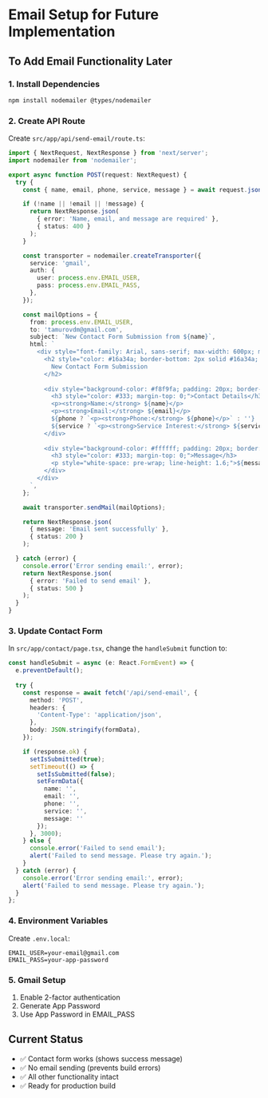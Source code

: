 # Email Setup for Future Implementation

## To Add Email Functionality Later

### 1. Install Dependencies
```bash
npm install nodemailer @types/nodemailer
```

### 2. Create API Route
Create `src/app/api/send-email/route.ts`:

```typescript
import { NextRequest, NextResponse } from 'next/server';
import nodemailer from 'nodemailer';

export async function POST(request: NextRequest) {
  try {
    const { name, email, phone, service, message } = await request.json();

    if (!name || !email || !message) {
      return NextResponse.json(
        { error: 'Name, email, and message are required' },
        { status: 400 }
      );
    }

    const transporter = nodemailer.createTransporter({
      service: 'gmail',
      auth: {
        user: process.env.EMAIL_USER,
        pass: process.env.EMAIL_PASS,
      },
    });

    const mailOptions = {
      from: process.env.EMAIL_USER,
      to: 'tamurovdm@gmail.com',
      subject: `New Contact Form Submission from ${name}`,
      html: `
        <div style="font-family: Arial, sans-serif; max-width: 600px; margin: 0 auto;">
          <h2 style="color: #16a34a; border-bottom: 2px solid #16a34a; padding-bottom: 10px;">
            New Contact Form Submission
          </h2>
          
          <div style="background-color: #f8f9fa; padding: 20px; border-radius: 8px; margin: 20px 0;">
            <h3 style="color: #333; margin-top: 0;">Contact Details</h3>
            <p><strong>Name:</strong> ${name}</p>
            <p><strong>Email:</strong> ${email}</p>
            ${phone ? `<p><strong>Phone:</strong> ${phone}</p>` : ''}
            ${service ? `<p><strong>Service Interest:</strong> ${service}</p>` : ''}
          </div>
          
          <div style="background-color: #ffffff; padding: 20px; border: 1px solid #e5e7eb; border-radius: 8px;">
            <h3 style="color: #333; margin-top: 0;">Message</h3>
            <p style="white-space: pre-wrap; line-height: 1.6;">${message}</p>
          </div>
        </div>
      `,
    };

    await transporter.sendMail(mailOptions);

    return NextResponse.json(
      { message: 'Email sent successfully' },
      { status: 200 }
    );

  } catch (error) {
    console.error('Error sending email:', error);
    return NextResponse.json(
      { error: 'Failed to send email' },
      { status: 500 }
    );
  }
}
```

### 3. Update Contact Form
In `src/app/contact/page.tsx`, change the `handleSubmit` function to:

```typescript
const handleSubmit = async (e: React.FormEvent) => {
  e.preventDefault();
  
  try {
    const response = await fetch('/api/send-email', {
      method: 'POST',
      headers: {
        'Content-Type': 'application/json',
      },
      body: JSON.stringify(formData),
    });

    if (response.ok) {
      setIsSubmitted(true);
      setTimeout(() => {
        setIsSubmitted(false);
        setFormData({
          name: '',
          email: '',
          phone: '',
          service: '',
          message: ''
        });
      }, 3000);
    } else {
      console.error('Failed to send email');
      alert('Failed to send message. Please try again.');
    }
  } catch (error) {
    console.error('Error sending email:', error);
    alert('Failed to send message. Please try again.');
  }
};
```

### 4. Environment Variables
Create `.env.local`:
```env
EMAIL_USER=your-email@gmail.com
EMAIL_PASS=your-app-password
```

### 5. Gmail Setup
1. Enable 2-factor authentication
2. Generate App Password
3. Use App Password in EMAIL_PASS

## Current Status
- ✅ Contact form works (shows success message)
- ✅ No email sending (prevents build errors)
- ✅ All other functionality intact
- ✅ Ready for production build
